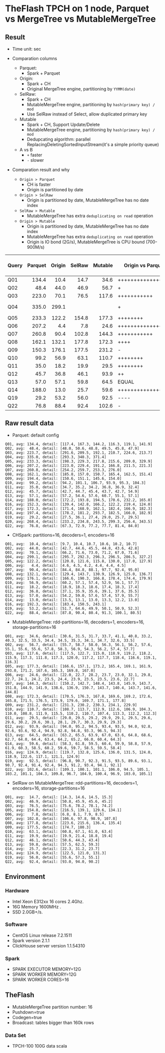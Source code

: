 # TheFlash TPCH on 1 node, Parquet vs MergeTree vs MutableMergeTree

## Result

* Time unit: sec

* Comparation columns
    * Parquet:
        * Spark + Parquet
    * Origin:
        * Spark + CH
        * Original MergeTree engine, partitioning by `YYMM(date)`
    * SelRaw:
        * Spark + CH
        * MutableMergeTree engine, partitioning by `hash(primary key) / mod`
        * Use SelRaw instead of Select, allow duplicated primary key
    * Mutable
        * Spark + CH, Support Update/Delete
        * MutableMergeTree engine, partitioning by `hash(primary key) / mod`
        * Dedupcating algorithm: parallel ReplacingDeletingSortedInputStream(it's a simple priority queue)
    * A vs B
        * `+` faster
        * `-` slower

* Comparation result and why
    * `Origin > Parquet`
        * CH is faster
        * Origin is partitioned by date
    * `Origin > SelRaw`
        * Origin is partitioned by date, MutableMergeTree has no date index
    * `SelRaw > Mutable`
        * MutableMergeTree has extra `deduplicating on read` operation
    * `Origin > Mutable`
        * Origin is partitioned by date, MutableMergeTree has no date index
        * MutableMergeTree has extra `deduplicating on read` operation
        * Origin is IO bond (2G/s), MutableMergeTree is CPU bound (700-900M/s)

| Query    | Parquet | Origin  | SelRaw  | Mutable | Origin vs Parquet | Origin vs Mutable | Mutable vs Parquet |
| -------- | ------: | ------: | ------: | ------: | ----------------- | ----------------- | ------------------ |
| Q01      |  134.4  |   10.4  |    14.7 |    34.6 | ++++++++++++++++  | +++               | ++++++++++++++     |
| Q02      |   48.4  |   44.0  |    46.9 |    56.7 | +                 | +                 | -                  |
| Q03      |  223.0  |   70.1  |    76.5 |   117.6 | +++++++++++       | ++                | ++++               |
| Q04      |  335.0  |  299.1  |         |         | +                 | NO DATA           | NO DATA            |
| Q05      |  233.3  |  122.2  |   154.8 |   177.3 | ++++++++          | ++                | +++++++            |
| Q06      |  207.2  |    4.4  |     7.8 |    24.6 | +++++++++++++++++ | +++++             | +++++++++++++++++  |
| Q07      |  260.8  |   90.4  |   102.8 |   144.3 | +++++++++++       | +++               | +++++++++          |
| Q08      |  162.1  |  132.1  |   177.8 |   172.3 | ++++              | ++                | -                  |
| Q09      |  150.3  |  176.1  |   177.5 |   231.2 | -                 | ++                | --                 |
| Q10      |   99.2  |   56.9  |    63.1 |   110.7 | ++++++++          | ++                | -                  |
| Q11      |   35.0  |   18.2  |    19.9 |    29.5 | ++++++++          | ++                | +                  |
| Q12      |   45.7  |   36.8  |    46.1 |    93.9 | ++                | +++               | ---                |
| Q13      |   57.0  |   57.1  |    59.8 |    64.5 | EQUAL             | +                 | -                  |
| Q14      |  188.0  |   13.0  |    25.7 |    59.6 | +++++++++++++++++ | +++++             | ++++++++++         |
| Q19      |   29.2  |   53.2  |    56.0 |    92.5 | ----              | +++               | ----------         |
| Q22      |   76.8  |   88.4  |    92.4 |   102.6 | -                 | +                 | -                  |


## Raw result data
* Parquet: default config
```
Q01, avg: 134.4, detail: [117.4, 167.3, 144.2, 116.3, 119.1, 141.9]
Q02, avg:  48.4, detail: [48.0, 50.6, 48.8, 49.5, 45.8, 47.9]
Q03, avg: 223.7, detail: [291.6, 209.5, 192.1, 210.7, 224.6, 213.7]
Q04, avg: 335.0, detail: [293.3, 340.3, 371.4]
Q05, avg: 233.3, detail: [198.3, 229.3, 217.8, 215.6, 209.0, 329.9]
Q06, avg: 207.2, detail: [223.0, 229.4, 191.2, 166.8, 211.5, 221.3]
Q07, avg: 260.8, detail: [254.2, 259.7, 253.3, 276.0]
Q08, avg: 162.1, detail: [185.8, 157.0, 150.7, 165.4, 162.5, 151.4]
Q09, avg: 194.4, detail: [150.6, 151.1, 145.6, 154.0]
Q10, avg:  99.2, detail: [94.2, 101.1, 106.7, 93.9, 95.3, 104.3]
Q11, avg:  35.0, detail: [34.7, 35.2, 34.2, 36.8, 36.9, 32.4]
Q12, avg:  45.7, detail: [42.7, 44.7, 45.4, 43.7, 42.7, 54.9]
Q13, avg:  57.1, detail: [57.2, 54.6, 57.6, 60.7, 55.1, 57.1]
Q14, avg: 188.0, detail: [172.2, 193.8, 194.5, 170.6, 232.2, 165.0]
Q16, avg: 152.3, detail: [139.4, 142.8, 166.2, 122.2, 219.4, 124.0]
Q17, avg: 172.3, detail: [171.4, 168.9, 162.1, 182.4, 166.9, 182.3]
Q18, avg: 197.4, detail: [178.2, 181.2, 293.7, 182.5, 166.0, 182.9]
Q19, avg:  29.2, detail: [27.5, 36.1, 27.4, 29.0, 25.7, 29.5]
Q20, avg: 268.4, detail: [233.2, 234.8, 243.5, 299.3, 256.4, 343.5]
Q22, avg:  76.8, detail: [67.3, 72.9, 77.2, 77.7, 81.4, 84.0]
```
* CHSpark: partitions=16, decoders=1, encoders=16
```
Q01, avg:  10.4, detail: [9.7, 10.4, 10.7, 10.6, 10.2, 10.7]
Q02, avg:  44.0, detail: [42.7, 44.6, 45.5, 44.8, 43.6, 42.8]
Q03, avg:  70.1, detail: [66.2, 71.6, 73.0, 71.2, 67.0, 71.6]
Q04, avg: 299.1, detail: [295.7, 292.3, 296.3, 296.5, 286.5, 327.2]
Q05, avg: 122.2, detail: [120.8, 121.6, 115.8, 130.0, 117.0, 127.9]
Q06, avg:   4.4, detail: [4.6, 4.5, 4.2, 4.4, 4.4, 4.5]
Q07, avg:  90.4, detail: [84.4, 84.8, 88.1, 97.7, 92.4, 95.0]
Q08, avg: 132.1, detail: [129.4, 143.7, 130.9, 126.9, 125.0, 136.7]
Q09, avg: 176.1, detail: [166.6, 190.3, 166.8, 178.4, 174.4, 179.9]
Q10, avg:  56.9, detail: [60.2, 57.1, 57.4, 52.9, 56.1, 57.7]
Q11, avg:  18.2, detail: [18.9, 18.3, 18.6, 17.4, 18.3, 17.4]
Q12, avg:  36.8, detail: [37.1, 35.9, 35.6, 39.1, 37.6, 35.5]
Q13, avg:  57.0, detail: [54.2, 59.0, 57.6, 57.4, 57.9, 55.7]
Q14, avg:  13.0, detail: [13.5, 13.1, 13.0, 13.3, 12.2, 13.0]
Q16, avg: 192.3, detail: [183.4, 150.5, 243.1]
Q19, avg:  53.2, detail: [51.7, 64.6, 49.9, 50.1, 50.9, 52.3]
Q22, avg:  88.4, detail: [87.8, 90.4, 80.4, 91.3, 100.1, 80.5]
```
* MutableMergeTree: rdd-partitions=16, decoders=1, encoders=16, storage-partitions=16
```
Q01, avg:  34.6, detail: [30.6, 31.5, 31.7, 33.7, 41.1, 40.8, 33.2, 40.3, 32.5, 33.5, 34.4, 34.5, 35.3, 34.1, 34.7, 32.6, 33.5]
Q02, avg:  56.7, detail: [55.7, 58.7, 58.0, 56.3, 56.1, 56.2, 57.6, 55.1, 55.6, 55.6, 57.8, 58.3, 56.9, 54.3, 56.2, 57.4, 57.7]
Q03, avg: 117.6, detail: [117.5, 122.7, 115.0, 118.9, 119.2, 118.2, 115.9, 117.3, 111.8, 117.3, 120.0, 117.2, 117.7, 118.4, 116.6, 119.1, 116.3]
Q05, avg: 177.3, detail: [166.6, 157.1, 173.2, 165.4, 169.1, 161.9, 293.0, 171.2, 167.6, 165.3, 169.8, 167.0]
Q06, avg:  24.6, detail: [22.0, 22.7, 28.2, 23.7, 23.0, 32.1, 29.8, 22.7, 24.1, 24.2, 23.5, 24.4, 23.9, 23.5, 23.5, 23.6, 22.7]
Q07, avg: 144.3, detail: [150.2, 142.7, 148.4, 143.8, 145.9, 143.7, 151.8, 144.9, 141.9, 138.6, 136.9, 150.7, 143.7, 140.4, 143.7, 141.6, 144.8]
Q08, avg: 172.3, detail: [170.5, 176.3, 167.8, 169.6, 169.2, 172.6, 165.8, 171.5, 176.5, 173.9, 179.6, 169.7, 171.1, 177.8]
Q09, avg: 231.2, detail: [231.3, 230.2, 230.3, 234.1, 229.9]
Q10, avg: 110.7, detail: [108.7, 113.7, 112.9, 112.6, 106.9, 104.3, 110.0, 108.8, 111.9, 115.5, 110.2, 110.7, 107.4, 113.3, 112.2, 112.3]
Q11, avg:  29.5, detail: [29.0, 29.5, 29.2, 29.9, 29.1, 29.5, 29.6, 29.6, 30.2, 29.6, 30.1, 28.1, 29.7, 30.3, 29.9, 29.3]
Q12, avg:  93.9, detail: [94.0, 95.2, 94.5, 93.4, 93.5, 94.0, 92.8, 92.6, 93.6, 92.4, 94.9, 92.8, 94.8, 93.3, 96.5, 94.3]
Q13, avg:  64.5, detail: [63.2, 65.5, 63.9, 67.0, 63.6, 64.8, 68.6, 62.7, 64.0, 64.4, 63.4, 64.2, 65.2, 66.0, 60.4, 64.3]
Q14, avg:  59.6, detail: [58.3, 61.8, 59.5, 60.4, 59.9, 58.8, 57.9, 61.9, 60.3, 58.5, 60.2, 59.6, 59.7, 58.5, 59.5, 58.4]
Q16, avg: 124.9, detail: [119.7, 132.8, 125.6, 136.0, 131.5, 124.0, 118.9, 122.6, 117.1, 121.1, 124.9]
Q19, avg:  92.5, detail: [96.8, 90.7, 92.3, 91.5, 93.5, 89.6, 93.1, 90.7, 92.4, 91.4, 92.4, 94.3, 91.2, 93.4, 94.1, 92.1]
Q22, avg: 102.6, detail: [109.1, 100.1, 101.1, 106.0, 94.5, 105.1, 103.2, 101.1, 104.3, 109.8, 96.7, 104.9, 100.4, 96.9, 103.0, 105.1]
```
* SelRaw on MutableMergeTree: rdd-partitions=16, decoders=1, encoders=16, storage-partitions=16
```
Q01, avg:  14.7, detail: [14.3, 14.6, 14.5, 15.3]
Q02, avg:  46.9, detail: [50.8, 45.9, 45.6, 45.2]
Q03, avg:  76.5, detail: [75.6, 78.2, 78.1, 74.2]
Q05, avg: 154.8, detail: [216.5, 139.1, 129.6, 134.1]
Q06, avg:   7.8, detail: [6.8, 8.1, 7.9, 8.5]
Q07, avg: 102.8, detail: [106.6, 97.8, 98.9, 107.8]
Q08, avg: 177.8, detail: [223.6, 215.6, 136.4, 135.4]
Q09, avg: 177.5, detail: [174.7, 180.3]
Q10, avg:  63.1, detail: [60.8, 67.1, 61.0, 63.4]
Q11, avg:  19.9, detail: [19.9, 21.4, 18.8, 19.4]
Q12, avg:  46.1, detail: [50.6, 44.3, 43.4]
Q13, avg:  59.8, detail: [57.5, 62.5, 59.3]
Q14, avg:  25.7, detail: [22.3, 31.2, 23.7]
Q16, avg: 124.9, detail: [122.5, 121.0, 131.3]
Q19, avg:  56.0, detail: [55.6, 57.3, 55.1]
Q22, avg:  92.4, detail: [93.0, 94.0, 90.2]
```

## Environment

### Hardware
* Intel Xeon E312xx 16 cores 2.4Ghz.
* 16G Memory 1600MHz .
* SSD 2.0GB+/s.

### Software
* CentOS Linux release 7.2.1511
* Spark version 2.1.1
* ClickHouse server version 1.1.54310

### Spark
* SPARK EXECUTOR MEMORY=12G
* SPARK WORKER MEMORY=12G
* SPARK WORKER CORES=16

## TheFlash
* MutableMergeTree partition number: 16
* Pushdown=true
* Codegen=true
* Broadcast: tables bigger than 160k rows

### Data Set
* TPCH-100 100G data scala
